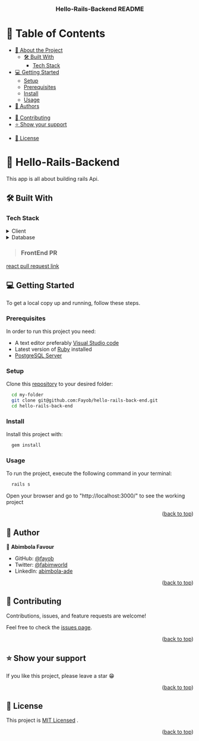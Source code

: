 <div align="center">
  <h3><b>Hello-Rails-Backend README</b></h3>
</div>

# 📗 Table of Contents

- [📖 About the Project](#about-project)
  - [🛠 Built With](#built-with)
    - [Tech Stack](#tech-stack)
    <!-- - [Key Features](#key-features) -->
  <!-- - [🚀 Live Demo](#live-demo) -->
- [💻 Getting Started](#getting-started)
  - [Setup](#setup)
  - [Prerequisites](#prerequisites)
  - [Install](#install)
  - [Usage](#usage)
  <!-- - [Run tests](#run-tests) -->
  <!-- - [Deployment](#triangular_flag_on_post-deployment) -->
- [👥 Authors](#authors)
<!-- - [🔭 Future Features](#future-features) -->
- [🤝 Contributing](#contributing)
- [⭐️ Show your support](#support)
<!-- - [🙏 Acknowledgements](#acknowledgements) -->
<!-- - [❓ FAQ (OPTIONAL)](#faq) -->
- [📝 License](#license)

# 📖 Hello-Rails-Backend  <a name="about-project"></a>

This app is all about building rails Api.


## 🛠 Built With <a name="built-with"></a>

### Tech Stack <a name="tech-stack"></a>

<details>
  <summary>Client</summary>
  <ul>
    <li><a href="https://rubyonrails.org/">Ruby on Rails</a></li>
  </ul>
</details>

<details>
<summary>Database</summary>
  <ul>
    <li><a href="https://www.postgresql.org/">PostgreSQL</a></li>
  </ul>
</details>


> ### FrontEnd PR

[react pull request link](https://github.com/Fayob/hello-react-front-end/pull/1)

## 💻 Getting Started <a name="getting-started"></a>

To get a local copy up and running, follow these steps.


### Prerequisites

In order to run this project you need:

- A text editor preferably [Visual Studio code](https://code.visualstudio.com/)
- Latest version of [Ruby](https://www.ruby-lang.org/en/downloads/) installed
- [PostgreSQL Server](https://www.postgresql.org/download/)


### Setup

Clone this [repository](https://github.com/Fayob/hello-rails-back-end) to your desired folder:

```sh
  cd my-folder
  git clone git@github.com:Fayob/hello-rails-back-end.git
  cd hello-rails-back-end
```

### Install

Install this project with:

```sh
  gem install
```

### Usage

To run the project, execute the following command in your terminal:

```sh
  rails s
```

Open your browser and go to "http://localhost:3000/" to see the working project

<p align="right">(<a href="#readme-top">back to top</a>)</p>


## 👥 Author <a name="authors"></a>

👤 **Abimbola Favour**

- GitHub: [@fayob](https://github.com/fayob)
- Twitter: [@fabimworld](https://twitter.com/Fabimworld2536)
- LinkedIn: [abimbola-ade](http://linkedin.com/in/abimbola-ade/)

<p align="right">(<a href="#readme-top">back to top</a>)</p>

## 🤝 Contributing <a name="contributing"></a>

Contributions, issues, and feature requests are welcome!

Feel free to check the [issues page](../../issues/).

<p align="right">(<a href="#readme-top">back to top</a>)</p>


## ⭐️ Show your support <a name="support"></a>

If you like this project, please leave a star 😁

<p align="right">(<a href="#readme-top">back to top</a>)</p>


## 📝 License <a name="license"></a>

This project is [MIT Licensed](./LICENSE) .

<p align="right">(<a href="#readme-top">back to top</a>)</p>
